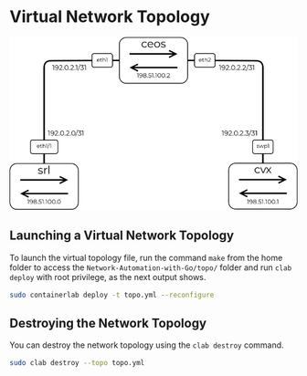 # Virtual Network Topology

<p align="center">
  <img width=800 title="Target Environment" src="../ch12/testbed/pictures/ch6-topo.png"><br>
</p>

## Launching a Virtual Network Topology

To launch the virtual topology file, run the command `make` from the home folder to access the `Network-Automation-with-Go/topo/` folder and run `clab deploy` with root privilege, as the next output shows.

```bash
sudo containerlab deploy -t topo.yml --reconfigure
```

## Destroying the Network Topology

You can destroy the network topology using the `clab destroy` command.

```bash
sudo clab destroy --topo topo.yml
```
